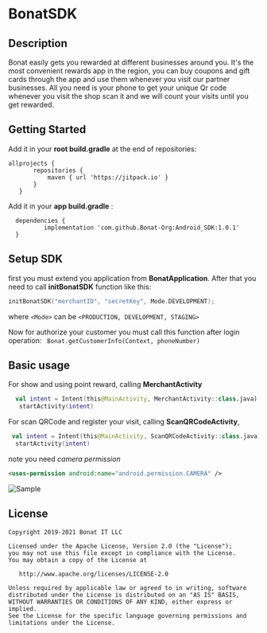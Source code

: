 # BonatSDK
## Description
Bonat easily gets you rewarded at different businesses around you.
It's the most convenient rewards app in the region, you can buy coupons and gift cards through the app and use them whenever you visit our partner businesses.
All you need is your phone to get your unique Qr code whenever you visit the shop scan it and we will count your visits until you get rewarded.

## Getting Started
Add it in your **root build.gradle** at the end of repositories:

 ```
 allprojects {
		repositories {
			maven { url 'https://jitpack.io' }
		}
	} 
  ```
  
  Add it in your **app build.gradle** :
  ```
	dependencies {
	        implementation 'com.github.Bonat-Org:Android_SDK:1.0.1'
	}
```
## Setup SDK
first you must extend you application from **BonatApplication**. After that you need to call **initBonatSDK** function like this:
  ```kotlin
 initBonatSDK("merchantID", "secretKey", Mode.DEVELOPMENT);

```
where `<Mode>` can be `<PRODUCTION, DEVELOPMENT, STAGING>`

Now for authorize your customer you must call this function after login operation:
``` Bonat.getCustomerInfo(Context, phoneNumber)```

## Basic usage
For show and using point reward, calling **MerchantActivity**
```kotlin
  val intent = Intent(this@MainActivity, MerchantActivity::class.java)
   startActivity(intent)
   ```
 For scan QRCode and register your visit, calling **ScanQRCodeActivity**, 
 ```kotlin
  val intent = Intent(this@MainActivity, ScanQRCodeActivity::class.java)
   startActivity(intent)
   ```
note you need *camera permission*
   ``` xml
<uses-permission android:name="android.permission.CAMERA" />
   ```
![Sample](https://github.com/Bonat-Org/Android_SDK/tree/master/video/20210912-075157.gif)

## License

 ```
 Copyright 2019-2021 Bonat IT LLC 

Licensed under the Apache License, Version 2.0 (the "License");
you may not use this file except in compliance with the License.
You may obtain a copy of the License at

    http://www.apache.org/licenses/LICENSE-2.0

Unless required by applicable law or agreed to in writing, software
distributed under the License is distributed on an "AS IS" BASIS,
WITHOUT WARRANTIES OR CONDITIONS OF ANY KIND, either express or implied.
See the License for the specific language governing permissions and
limitations under the License.
```

